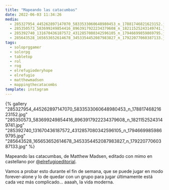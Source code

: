 ```yaml
---
title: "Mapeando las catacumbas"
date: 2022-06-03 11:34:26
media:
  - 285327954_445262897147070_5833533060648980453_n_17881746821623152.jpg
  - 285350573_583699249854416_8963917922234379608_n_18211525243149741.jpg
  - 285392740_131670436187572_4312857080342596105_n_17946699859869795.jpg
  - 285643528_165653652614678_3453354452087983827_n_17922077060387133.jpg
tags:
  - soloprggamer
  - solorpg
  - tabletop
  - rol
  - rog
  - elrefugioderyhope
  - elrefugio
  - matthewmadsen
  - mappingthecatacombs
template: instagram
---
```


{% gallery "285327954_445262897147070_5833533060648980453_n_17881746821623152.jpg" "285350573_583699249854416_8963917922234379608_n_18211525243149741.jpg" "285392740_131670436187572_4312857080342596105_n_17946699859869795.jpg" "285643528_165653652614678_3453354452087983827_n_17922077060387133.jpg" %}

Mapeando las catacumbas, de Matthew Madsen, editado con mimo en castellano por [@elrefugioeditorial](https://instagram.com/elrefugioeditorial). 

Vamos a probar esto durante el fin de semana, que se puede jugar en modo forever-alone y lo de quedar con un grupo para jugar últimamente está cada vez más complicado… aaaah, la vida moderna. 


